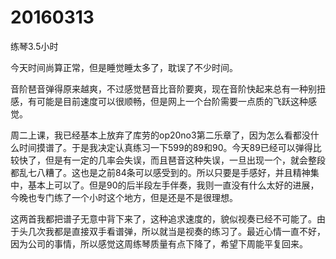 # 20160313

练琴3.5小时

今天时间尚算正常，但是睡觉睡太多了，耽误了不少时间。

音阶琶音弹得原来越爽，不过感觉琶音比音阶要爽，现在音阶快起来总有一种别扭感，有可能是目前速度可以很顺畅，但是网上一个台阶需要一点质的飞跃这种感觉。

周二上课，我已经基本上放弃了库劳的op20no3第二乐章了，因为怎么看都没什么时间摸谱了。于是我决定认真练习一下599的89和90。今天89已经可以弹得比较快了，但是有一定的几率会失误，而且琶音这种失误，一旦出现一个，就会整段都乱七八糟了。这也是之前84条可以感受到的。所以只要是手感好，并且精神集中，基本上可以了。但是90的后半段左手伴奏，我则一直没有什么太好的进展，今晚也专门练了一个小时这个地方，但是还是不是很理想。

这两首我都把谱子无意中背下来了，这种追求速度的，貌似视奏已经不可能了。由于头几次我都是直接双手看谱弹，所以就当是视奏的练习了。最近心情一直不好，因为公司的事情，所以感觉这周练琴质量有点下降了，希望下周能平复回来。